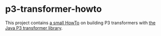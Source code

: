 p3-transformer-howto
====================

This project contains [a small HowTo](https://github.com/fusepoolP3/p3-transformer-howto/blob/master/transformer-howto.md) on building P3 transformers with [the Java P3 transformer library](transformer-howto/blob/master/transformer-howto.md).
